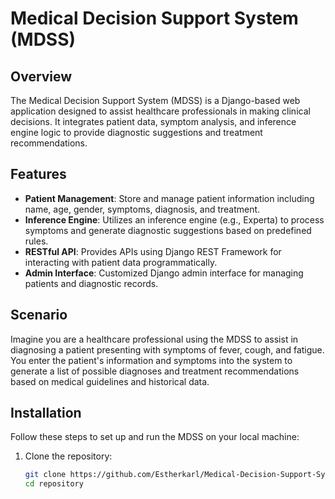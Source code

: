# Medical Decision Support System (MDSS)

## Overview
The Medical Decision Support System (MDSS) is a Django-based web application designed to assist healthcare professionals in making clinical decisions. It integrates patient data, symptom analysis, and inference engine logic to provide diagnostic suggestions and treatment recommendations.

## Features
- **Patient Management**: Store and manage patient information including name, age, gender, symptoms, diagnosis, and treatment.
- **Inference Engine**: Utilizes an inference engine (e.g., Experta) to process symptoms and generate diagnostic suggestions based on predefined rules.
- **RESTful API**: Provides APIs using Django REST Framework for interacting with patient data programmatically.
- **Admin Interface**: Customized Django admin interface for managing patients and diagnostic records.
  

## Scenario
Imagine you are a healthcare professional using the MDSS to assist in diagnosing a patient presenting with symptoms of fever, cough, and fatigue. You enter the patient's information and symptoms into the system to generate a list of possible diagnoses and treatment recommendations based on medical guidelines and historical data.

## Installation
Follow these steps to set up and run the MDSS on your local machine:

1. Clone the repository:
   ```bash
   git clone https://github.com/Estherkarl/Medical-Decision-Support-System.git
   cd repository
